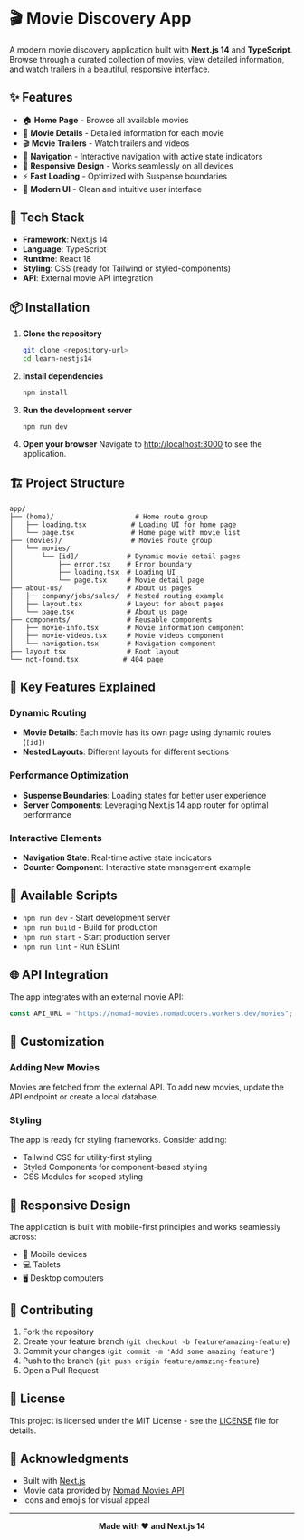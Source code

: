 # 🎬 Movie Discovery App

A modern movie discovery application built with **Next.js 14** and **TypeScript**. Browse through a curated collection of movies, view detailed information, and watch trailers in a beautiful, responsive interface.

## ✨ Features

- 🏠 **Home Page** - Browse all available movies
- 🎥 **Movie Details** - Detailed information for each movie
- 🎬 **Movie Trailers** - Watch trailers and videos
- 🧭 **Navigation** - Interactive navigation with active state indicators
- 📱 **Responsive Design** - Works seamlessly on all devices
- ⚡ **Fast Loading** - Optimized with Suspense boundaries
- 🎨 **Modern UI** - Clean and intuitive user interface

## 🚀 Tech Stack

- **Framework**: Next.js 14
- **Language**: TypeScript
- **Runtime**: React 18
- **Styling**: CSS (ready for Tailwind or styled-components)
- **API**: External movie API integration

## 📦 Installation

1. **Clone the repository**
   ```bash
   git clone <repository-url>
   cd learn-nestjs14
   ```

2. **Install dependencies**
   ```bash
   npm install
   ```

3. **Run the development server**
   ```bash
   npm run dev
   ```

4. **Open your browser**
   Navigate to [http://localhost:3000](http://localhost:3000) to see the application.

## 🏗️ Project Structure

```
app/
├── (home)/                    # Home route group
│   ├── loading.tsx           # Loading UI for home page
│   └── page.tsx              # Home page with movie list
├── (movies)/                 # Movies route group
│   └── movies/
│       └── [id]/            # Dynamic movie detail pages
│           ├── error.tsx    # Error boundary
│           ├── loading.tsx  # Loading UI
│           └── page.tsx     # Movie detail page
├── about-us/                # About us pages
│   ├── company/jobs/sales/  # Nested routing example
│   ├── layout.tsx           # Layout for about pages
│   └── page.tsx             # About us page
├── components/              # Reusable components
│   ├── movie-info.tsx       # Movie information component
│   ├── movie-videos.tsx     # Movie videos component
│   └── navigation.tsx       # Navigation component
├── layout.tsx               # Root layout
└── not-found.tsx           # 404 page
```

## 🎯 Key Features Explained

### Dynamic Routing
- **Movie Details**: Each movie has its own page using dynamic routes (`[id]`)
- **Nested Layouts**: Different layouts for different sections

### Performance Optimization
- **Suspense Boundaries**: Loading states for better user experience
- **Server Components**: Leveraging Next.js 14 app router for optimal performance

### Interactive Elements
- **Navigation State**: Real-time active state indicators
- **Counter Component**: Interactive state management example

## 🔧 Available Scripts

- `npm run dev` - Start development server
- `npm run build` - Build for production
- `npm run start` - Start production server
- `npm run lint` - Run ESLint

## 🌐 API Integration

The app integrates with an external movie API:
```typescript
const API_URL = "https://nomad-movies.nomadcoders.workers.dev/movies";
```

## 🎨 Customization

### Adding New Movies
Movies are fetched from the external API. To add new movies, update the API endpoint or create a local database.

### Styling
The app is ready for styling frameworks. Consider adding:
- Tailwind CSS for utility-first styling
- Styled Components for component-based styling
- CSS Modules for scoped styling

## 📱 Responsive Design

The application is built with mobile-first principles and works seamlessly across:
- 📱 Mobile devices
- 💻 Tablets
- 🖥️ Desktop computers

## 🤝 Contributing

1. Fork the repository
2. Create your feature branch (`git checkout -b feature/amazing-feature`)
3. Commit your changes (`git commit -m 'Add some amazing feature'`)
4. Push to the branch (`git push origin feature/amazing-feature`)
5. Open a Pull Request

## 📄 License

This project is licensed under the MIT License - see the [LICENSE](LICENSE) file for details.

## 🙏 Acknowledgments

- Built with [Next.js](https://nextjs.org/)
- Movie data provided by [Nomad Movies API](https://nomad-movies.nomadcoders.workers.dev/)
- Icons and emojis for visual appeal

---

<div align="center">
  <strong>Made with ❤️ and Next.js 14</strong>
</div>

